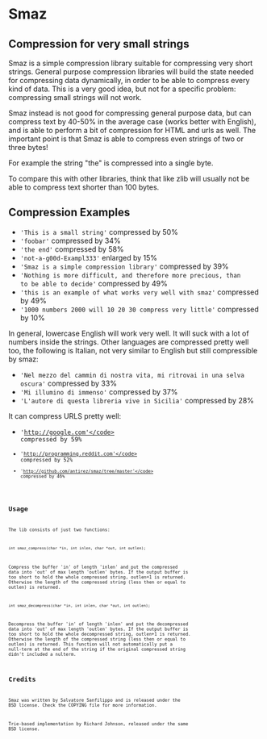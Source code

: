 Smaz
=========================================

Compression for very small strings
----------------------------------

Smaz is a simple compression library suitable for compressing very short
strings. General purpose compression libraries will build the state needed
for compressing data dynamically, in order to be able to compress every kind
of data. This is a very good idea, but not for a specific problem: compressing
small strings will not work.

Smaz instead is not good for compressing general purpose data, but can compress
text by 40-50% in the average case (works better with English), and is able to
perform a bit of compression for HTML and urls as well. The important point is
that Smaz is able to compress even strings of two or three bytes!

For example the string "the" is compressed into a single byte.

To compare this with other libraries, think that like zlib will usually not be
able to compress text shorter than 100 bytes.

Compression Examples
--------------------

* <code>'This is a small string'</code> compressed by 50%
* <code>'foobar'</code> compressed by 34%
* <code>'the end'</code> compressed by 58%
* <code>'not-a-g00d-Exampl333'</code> enlarged by 15%
* <code>'Smaz is a simple compression library'</code> compressed by 39%
* <code>'Nothing is more difficult, and therefore more precious, than to be able to decide'</code> compressed by 49%
* <code>'this is an example of what works very well with smaz'</code> compressed by 49%
* <code>'1000 numbers 2000 will 10 20 30 compress very little'</code> compressed by 10%

In general, lowercase English will work very well. It will suck with a lot
of numbers inside the strings. Other languages are compressed pretty well too,
the following is Italian, not very similar to English but still compressible
by smaz:

* <code>'Nel mezzo del cammin di nostra vita, mi ritrovai in una selva oscura'</code> compressed by 33%
* <code>'Mi illumino di immenso'</code> compressed by 37%
* <code>'L'autore di questa libreria vive in Sicilia'</code> compressed by 28%

It can compress URLS pretty well:

* <code>'http://google.com'</code> compressed by 59%
* <code>'http://programming.reddit.com'</code> compressed by 52%
* <code>'http://github.com/antirez/smaz/tree/master'</code> compressed by 46%

Usage
-----

The lib consists of just two functions:

    int smaz_compress(char *in, int inlen, char *out, int outlen);

Compress the buffer 'in' of length 'inlen' and put the compressed data into
'out' of max length 'outlen' bytes. If the output buffer is too short to hold
the whole compressed string, outlen+1 is returned. Otherwise the length of the
compressed string (less then or equal to outlen) is returned.

    int smaz_decompress(char *in, int inlen, char *out, int outlen);

Decompress the buffer 'in' of length 'inlen' and put the decompressed data into
'out' of max length 'outlen' bytes. If the output buffer is too short to hold
the whole decompressed string, outlen+1 is returned. Otherwise the length of the
compressed string (less then or equal to outlen) is returned. This function will
not automatically put a null-term at the end of the string if the original
compressed string didn't included a nulterm.


Credits
-------

Smaz was written by Salvatore Sanfilippo and is released under the BSD license.
Check the COPYING file for more information.

Trie-based implementation by Richard Johnson, released under the same BSD license.

